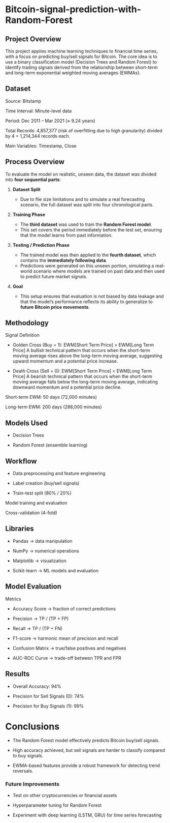 # Bitcoin-signal-prediction-with-Random-Forest
## Project Overview

This project applies machine learning techniques to financial time series, with a focus on predicting buy/sell signals for Bitcoin.
The core idea is to use a binary classification model (Decision Trees and Random Forest) to identify trading signals derived from the relationship between short-term and long-term exponential weighted moving averages (EWMAs).

## Dataset

Source: Bitstamp

Time Interval: Minute-level data

Period: Dec 2011 – Mar 2021 (≈ 9.24 years)

Total Records: 4,857,377 (risk of overfitting due to high granularity) divided by 4 = 1,214,344 records each. 

Main Variables: Timestamp, Close

## Process Overview  

To evaluate the model on realistic, unseen data, the dataset was divided into **four sequential parts**:  

1. **Dataset Split**  
   - Due to file size limitations and to simulate a real forecasting scenario, the full dataset was split into four chronological parts.  

2. **Training Phase**  
   - The **third dataset** was used to train the **Random Forest model**.  
   - This set covers the period immediately before the test set, ensuring that the model learns from past information.  

3. **Testing / Prediction Phase**  
   - The trained model was then applied to the **fourth dataset**, which contains the **immediately following data**.  
   - Predictions were generated on this unseen portion, simulating a real-world scenario where models are trained on past data and then used to predict future market signals.  

4. **Goal**  
   - This setup ensures that evaluation is not biased by data leakage and that the model’s performance reflects its ability to generalize to **future Bitcoin price movements**.  


## Methodology
Signal Definition

- Golden Cross (Buy = 1):
EWM[Short Term Price] > EWM[Long Term Price]
A bullish technical pattern that occurs when the short-term moving average rises above the long-term moving average, suggesting upward momentum and a potential price increase.

- Death Cross (Sell = 0):
EWM[Short Term Price] < EWM[Long Term Price]
A bearish technical pattern that occurs when the short-term moving average falls below the long-term moving average, indicating downward momentum and a potential price decline.

Short-term EWM: 50 days (72,000 minutes)

Long-term EWM: 200 days (288,000 minutes)

## Models Used

- Decision Trees

- Random Forest (ensemble learning)

## Workflow

- Data preprocessing and feature engineering

- Label creation (buy/sell signals)

- Train-test split (80% / 20%)

Model training and evaluation

Cross-validation (4-fold)

## Libraries

- Pandas → data manipulation

- NumPy → numerical operations

- Matplotlib → visualization

- Scikit-learn → ML models and evaluation

## Model Evaluation
Metrics

- Accuracy Score → fraction of correct predictions

- Precision → TP / (TP + FP)

- Recall → TP / (TP + FN)

- F1-score → harmonic mean of precision and recall

- Confusion Matrix → true/false positives and negatives

- AUC-ROC Curve → trade-off between TPR and FPR

## Results

- Overall Accuracy: 94%

- Precision for Sell Signals (0): 74%

- Precision for Buy Signals (1): 99%

# Conclusions

- The Random Forest model effectively predicts Bitcoin buy/sell signals.

- High accuracy achieved, but sell signals are harder to classify compared to buy signals.

- EWMA-based features provide a robust framework for detecting trend reversals.

### Future Improvements

- Test on other cryptocurrencies or financial assets

- Hyperparameter tuning for Random Forest

- Experiment with deep learning (LSTM, GRU) for time series forecasting
